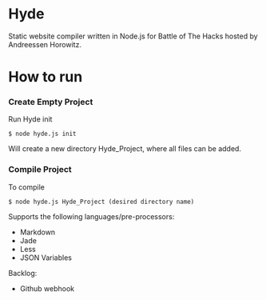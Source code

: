 # Hyde
Static website compiler written in Node.js for Battle of The Hacks hosted by Andreessen Horowitz.

# How to run

### Create Empty Project
Run Hyde init
```
$ node hyde.js init
```
Will create a new directory Hyde_Project, where all files can be added.

### Compile Project
To compile
```
$ node hyde.js Hyde_Project (desired directory name)
```

Supports the following languages/pre-processors:
- Markdown
- Jade
- Less
- JSON Variables


Backlog:
- Github webhook
